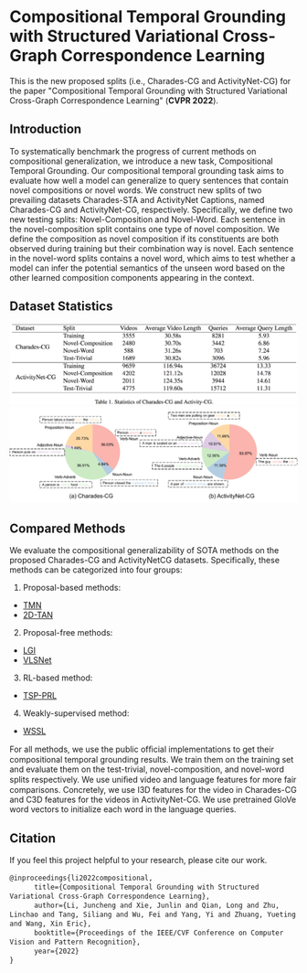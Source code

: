 # Compositional Temporal Grounding with Structured Variational Cross-Graph Correspondence Learning

This is the new proposed splits (i.e., Charades-CG and ActivityNet-CG) for the paper "Compositional Temporal Grounding with Structured Variational Cross-Graph Correspondence Learning" (**CVPR 2022**).

## Introduction

To systematically benchmark the progress of current methods on compositional generalization, we introduce a new task, Compositional Temporal Grounding. Our compositional temporal grounding task aims to evaluate how well a model can generalize to query sentences that contain novel compositions or novel words. We construct new splits of two prevailing datasets Charades-STA and ActivityNet Captions, named Charades-CG and ActivityNet-CG, respectively. Specifically, we define two new testing splits: Novel-Composition and Novel-Word. Each sentence in the novel-composition split contains one type of novel composition. We define the composition as novel composition if its constituents are both observed during training but their combination way is novel. Each sentence in the novel-word splits contains a novel word, which aims to test whether a model can infer the potential semantics of the unseen word based on the other learned composition components appearing in the context.

## Dataset Statistics
![](https://github.com/YYJMJC/Compositional-Temporal-Grounding/blob/main/statistics.png)
![](https://github.com/YYJMJC/Compositional-Temporal-Grounding/blob/main/distributions%20of%20composition%20types.png)

## Compared Methods
We evaluate the compositional generalizability of SOTA methods on the proposed Charades-CG and ActivityNetCG datasets. Specifically, these methods can be categorized into four groups:

1) Proposal-based methods:
* [TMN](https://github.com/yytzsy/ABLR_code)
* [2D-TAN](https://github.com/microsoft/2D-TAN)

2) Proposal-free methods:
* [LGI](https://github.com/JonghwanMun/LGI4temporalgrounding)
* [VLSNet](https://github.com/IsaacChanghau/VSLNet)

3) RL-based method:
* [TSP-PRL](https://github.com/WuJie1010/TSP-PRL)

4) Weakly-supervised method:
* [WSSL](https://github.com/XgDuan/WSDEC)


For all methods, we use the public ofﬁcial implementations to get their compositional temporal grounding results. We train them on the training set and evaluate them on the test-trivial, novel-composition, and novel-word splits respectively. We use uniﬁed video and language features for more fair comparisons. Concretely, we use I3D features for the video in Charades-CG and C3D features for the videos in ActivityNet-CG. We use pretrained GloVe word vectors to initialize each word in the language queries.

## Citation
If you feel this project helpful to your research, please cite our work.
```
@inproceedings{li2022compositional,
      title={Compositional Temporal Grounding with Structured Variational Cross-Graph Correspondence Learning}, 
      author={Li, Juncheng and Xie, Junlin and Qian, Long and Zhu, Linchao and Tang, Siliang and Wu, Fei and Yang, Yi and Zhuang, Yueting and Wang, Xin Eric},
      booktitle={Proceedings of the IEEE/CVF Conference on Computer Vision and Pattern Recognition},
      year={2022}
}

```
